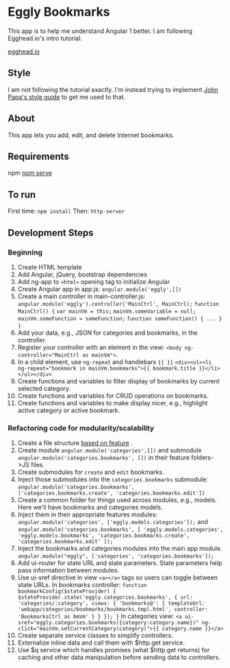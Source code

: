 # Eggly Bookmarks
This app is to help me understand Angular 1 better. I am following Egghead.io's intro tutorial.

[egghead.io](egghead.io)

## Style
I am not following the tutorial exactly. I'm instead trying to implement [John Papa's style guide](https://github.com/johnpapa/angular-styleguide/blob/master/a1/README.md) to get me used to that.

## About
This app lets you add, edit, and delete Internet bookmarks.

## Requirements
npm
[npm serve](https://www.npmjs.com/package/serve)

## To run
First time: `npm install`
Then: `http-server`

## Development Steps
### Beginning
1. Create HTML template
1. Add Angular, jQuery, bootstrap dependencies
1. Add ng-app to `<html>` opening tag to initialize Angular
1. Create Angular app in app.js: 
    `angular.module('eggly',[])`
1. Create a main controller in main-controller.js:
    `angular.module('eggly').controller('MainCtrl', MainCtrl);`
    `function MainCtrl() {`
        `var mainVm = this;`
        `mainVm.someVariable = null;`
        `mainVm.someFunction = someFunction;`
        `function someFunction() { ... }`
     `}`
1. Add your data, e.g., JSON for categories and bookmarks, in the controller.
1. Register your controller with an element in the view: `<body ng-controller="MainCtrl as mainVm">`.
1. In a child element, use `ng-repeat` and handlebars `{{ }}`
    `<div><ul><li ng-repeat="bookmark in mainVm.bookmarks">{{ bookmark.title }}</li></ul></div>`
1. Create functions and variables to filter display of bookmarks by current selected category.
1. Create functions and variables for CRUD operations on bookmarks.
1. Create functions and variables to make display nicer, e.g., highlight active category or active bookmark.

### Refactoring code for modularity/scalability
1. Create a file structure [based on feature](http://cliffmeyers.com/blog/2013/4/21/code-organization-angularjs-javascript) .
1. Create module `angular.module('categories',[])` and submodule `angular.module('categories.bookmarks', [])` in their feature folders->JS files.
1. Create submodules for `create` and `edit` bookmarks.
1. Inject those submodules into the `categories.bookmarks` submodule: `angular.module('categories.bookmarks', ['categories.bookmarks.create', 'categories.bookmarks.edit'])`
1. Create a common folder for things used across modules, e.g., models. Here we'll have bookmarks and categories models.
1. Inject them in their appropriate features modules: `angular.module('categories', ['eggly.models.categories']);` and 
    `angular.module('categories.bookmarks', [
        'eggly.models.categories',
        'eggly.models.bookmarks',
        'categories.bookmarks.create',
        'categories.bookmarks.edit'
    ]);`
1. Inject the bookmarks and categories modules into the main app module. `angular.module("eggly", ['categories', 'categories.bookmarks']);`
1. Add ui-router for state URL and state parameters. State parameters help pass information between modules.
1. Use ui-sref directive in view `<a></a>` tags so users can toggle between state URLs.
    In bookmarks controller:
    `function bookmarkConfig($stateProvider) {
         $stateProvider.state('eggly.categories.bookmarks', {
             url: 'categories/:category',
             views: {
                 'bookmarks@': {
                     templateUrl: 'webapp/categories/bookmarks/bookmarks.tmpl.html',
                     controller: 'BookmarksCtrl as bmVm'
                 }
             }
         });
     }`
     In categories view:
     `<a ui-sref="eggly.categories.bookmarks({category:category.name})" ng-click="mainVm.setCurrentCategory(category)">{{ category.name }}</a>`
 1. Create separate service classes to simplify controllers.
 1. Externalize inline data and call them with $http.get service.
 1. Use $q service which handles promises (what $http.get returns) for caching and other data manipulation before sending data to controllers.


